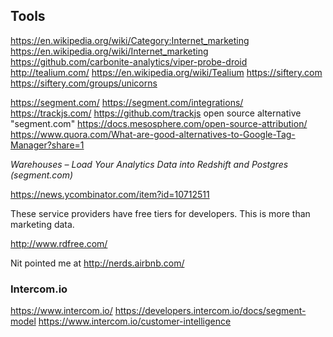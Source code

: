 
<!--
-->

Tools
-----

https://en.wikipedia.org/wiki/Category:Internet_marketing
https://en.wikipedia.org/wiki/Internet_marketing
https://github.com/carbonite-analytics/viper-probe-droid
http://tealium.com/
https://en.wikipedia.org/wiki/Tealium
https://siftery.com
https://siftery.com/groups/unicorns

https://segment.com/
https://segment.com/integrations/
https://trackjs.com/
https://github.com/trackjs
open source alternative "segment.com"
https://docs.mesosphere.com/open-source-attribution/
https://www.quora.com/What-are-good-alternatives-to-Google-Tag-Manager?share=1

*Warehouses – Load Your Analytics Data into Redshift and Postgres (segment.com)*

https://news.ycombinator.com/item?id=10712511

These service providers have free tiers for developers.
This is more than marketing data.

http://www.rdfree.com/

Nit pointed me at
http://nerds.airbnb.com/

### Intercom.io

https://www.intercom.io/
https://developers.intercom.io/docs/segment-model
https://www.intercom.io/customer-intelligence


<!-- vim: set autoindent expandtab sw=4 syntax=markdown: -->
